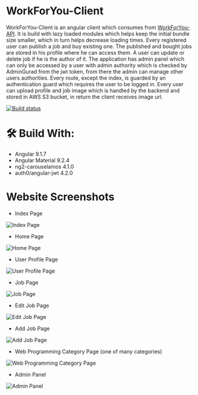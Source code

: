 # WorkForYou-Client

WorkForYou-Client is an angular client which consumes from [WorkForYou-API](https://github.com/radichev/WorkForYou-API). It is build with lazy loaded modules which helps keep the initial bundle size smaller, which in turn helps decrease loading times. Every registered user can publish a job and buy existing one. The published and bought jobs are stored in his profile where he can access them. A user can update or delete job if he is the author of it. The application has admin panel which can only be accessed by a user with admin authority which is checked by AdminGurad from the jwt token, from there the admin can manage other users authorities. Every route, except the index, is guarded by an authentication guard which requires the user to be logged in. Every user can upload profile and job image which is handled by the backend and stored in AWS S3 bucket, in return the client receives image url.

[![Build status](https://ci.appveyor.com/api/projects/status/k3elwjp58i8luawl/branch/master?svg=true)](https://ci.appveyor.com/project/radichev/workforyou-client/branch/master)
 
# :hammer_and_wrench: Build With:

- Angular 9.1.7
- Angular Material 9.2.4
- ng2-carouselamos 4.1.0
- auth0/angular-jwt 4.2.0

# Website Screenshots
- Index Page

![Index Page](https://github.com/radichev/WorkForYou-API/blob/master/src/main/resources/static/screenshots/index.jpg)

- Home Page

![Home Page](https://github.com/radichev/WorkForYou-API/blob/master/src/main/resources/static/screenshots/home%20page.png)

- User Profile Page

![User Profile Page](https://github.com/radichev/WorkForYou-API/blob/master/src/main/resources/static/screenshots/user%20profile.png)

- Job Page

![Job Page](https://github.com/radichev/WorkForYou-API/blob/master/src/main/resources/static/screenshots/job.jpg)

- Edit Job Page

![Edit Job Page](https://github.com/radichev/WorkForYou-API/blob/master/src/main/resources/static/screenshots/edit%20job.jpg)

- Add Job Page

![Add Job Page](https://github.com/radichev/WorkForYou-API/blob/master/src/main/resources/static/screenshots/add%20job.jpg)

- Web Programming Category Page (one of many categories)

![Web Programming Category Page](https://github.com/radichev/WorkForYou-API/blob/master/src/main/resources/static/screenshots/web%20programming%20category.jpg)

- Admin Panel

![Admin Panel](https://github.com/radichev/WorkForYou-API/blob/master/src/main/resources/static/screenshots/admin%20panel.jpg)
